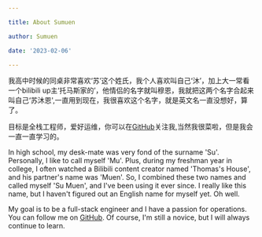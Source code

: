 ```yaml
---

title: About Sumuen

author: Sumuen

date: '2023-02-06'

---
```


我高中时候的同桌非常喜欢‘苏’这个姓氏，我个人喜欢叫自己‘沐’，加上大一常看一个bilibili up主‘托马斯家的’，他情侣的名字就叫穆恩，我就把这两个名字合起来叫自己‘苏沐恩',一直用到现在，我很喜欢这个名字，就是英文名一直没想好，算了。

目标是全栈工程师，爱好运维，你可以在[GitHub](https://github.com/sumuen)关注我,当然我很菜啦，但是我会一直一直学习的。

In high school, my desk-mate was very fond of the surname 'Su'. Personally, I like to call myself 'Mu'. Plus, during my freshman year in college, I often watched a Bilibili content creator named 'Thomas's House', and his partner's name was 'Muen'. So, I combined these two names and called myself 'Su Muen', and I've been using it ever since. I really like this name, but I haven't figured out an English name for myself yet. Oh well.

My goal is to be a full-stack engineer and I have a passion for operations. You can follow me on [GitHub](https://github.com/sumuen). Of course, I'm still a novice, but I will always continue to learn.

